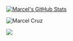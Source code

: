 [![Marcel's GitHub Stats](https://github-readme-stats.vercel.app/api?username=marcelscruz&show_icons=true&count_private=true)](https://github.com/marcelscruz)

<p><img align="center" src="https://github-readme-streak-stats.herokuapp.com/?user=marcelscruz&" alt="Marcel Cruz" /></p>

[![](https://komarev.com/ghpvc/?username=marcelscruz&color=blue&label=Profile%20Views)](https://github.com/marcelscruz/marcelscruz)
<!-- [![](https://img.shields.io/github/followers/marcelscruz?label=GitHub%20Followers)](https://github.com/marcelscruz) -->
